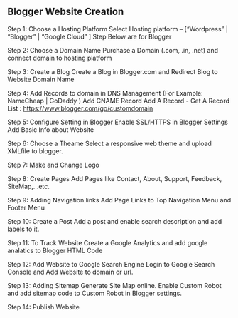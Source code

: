<h2>Blogger Website Creation</h2>

Step 1: Choose a Hosting Platform
Select Hosting platform – [“Wordpress” | “Blogger” | “Google Cloud” ]
Step Below are for Blogger

Step 2: Choose a Domain Name
Purchase a Domain (.com, .in, .net) and connect domain to hosting platform

Step 3: Create a Blog
Create a Blog in Blogger.com and Redirect Blog to Website Domain Name

Step 4: Add Records to domain in DNS Management (For Example: NameCheap | GoDaddy )
Add CNAME Record
Add A Record - Get A Record List : https://www.blogger.com/go/customdomain 

Step 5: Configure Setting in Blogger
Enable SSL/HTTPS in Blogger Settings
Add Basic Info about Website

Step 6: Choose a Theame
Select a responsive web theme and upload XMLfile  to blogger.

Step 7: Make and Change Logo

Step 8: Create Pages
Add Pages like Contact, About, Support, Feedback, SiteMap,…etc.

Step 9: Adding Navigation links
 Add Page Links to Top Navigation Menu and Footer Menu

Step 10: Create a Post
Add a post and enable search description and add labels to it.

Step 11: To Track Website
Create a Google Analytics and add google analatics to Blogger HTML Code

Step 12:  Add Website to Google Search Engine
Login to Google Search Console and Add Website to domain or url.

Step 13: Adding  Sitemap 
Generate  Site Map online. Enable Custom Robot and add sitemap code to Custom Robot in Blogger settings. 

Step 14: Publish Website

